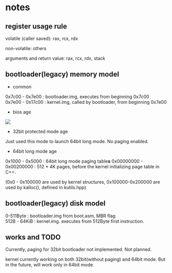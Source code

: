 # notes

## register usage rule

volatile (caller saved): rax, rcx, rdx

non-volatile: others

arguments and return value: rax, rcx, rdx, stack

## bootloader(legacy) memory model

- common

0x7c00 - 0x7e00 : bootloader.img, executes from beginning 0x7c00  
0x7e00 - 0x17c00 : kernel.img, called by bootloader, from beginning 0x7e00

- bios age

![](../res/1.png)

- 32bit protected mode age

Just used this mode to launch 64bit long mode. No paging enabled. 

- 64bit long mode age

0x1000 - 0x5000 : 64bit long mode paging table**s**
0x00000000 - 0x00200000 : 512 * 4K pages, before the kernel initializing page table in C++.

(0x0 - 0x100000 are used by kernel structures, 0x100000-0x200000 are used by kalloc(), defined in kutils.hpp)

## bootloader(legacy) disk model

0-511Byte : bootloader.img from boot.asm, MBR flag  
512B - 64KiB : kernel.img. executes from 512Byte first instruction. 

## works and TODO

Currently, paging for 32bit bootloader not implemented. Not planned. 

kernel currently working on both 32bit(without paging) and 64bit mode. But in the future, will work only in 64bit mode. 

